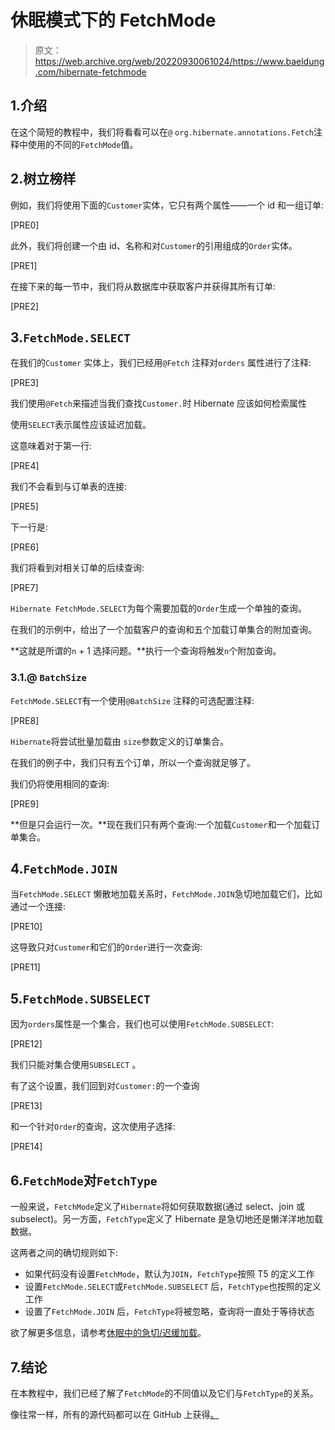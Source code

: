 # 休眠模式下的 FetchMode

> 原文：<https://web.archive.org/web/20220930061024/https://www.baeldung.com/hibernate-fetchmode>

## 1.介绍

在这个简短的教程中，我们将看看可以在`@` `org.hibernate.annotations.Fetch`注释中使用的不同的`FetchMode`值。

## 2.树立榜样

例如，我们将使用下面的`Customer`实体，它只有两个属性——一个 id 和一组订单:

[PRE0]

此外，我们将创建一个由 id、名称和对`Customer`的引用组成的`Order`实体。

[PRE1]

在接下来的每一节中，我们将从数据库中获取客户并获得其所有订单:

[PRE2]

## 3.`FetchMode.SELECT`

在我们的`Customer` 实体上，我们已经用`@Fetch` 注释对`orders` 属性进行了注释:

[PRE3]

我们使用`@Fetch`来描述当我们查找`Customer.`时 Hibernate 应该如何检索属性

使用`SELECT`表示属性应该延迟加载。

这意味着对于第一行:

[PRE4]

我们不会看到与订单表的连接:

[PRE5]

下一行是:

[PRE6]

我们将看到对相关订单的后续查询:

[PRE7]

`Hibernate FetchMode.SELECT`为每个需要加载的`Order`生成一个单独的查询。

在我们的示例中，给出了一个加载客户的查询和五个加载订单集合的附加查询。

**这就是所谓的`n` + 1 选择问题。**执行一个查询将触发`n`个附加查询。

### 3.1.@ `BatchSize`

`FetchMode.SELECT`有一个使用`@BatchSize` 注释的可选配置注释:

[PRE8]

`Hibernate`将尝试批量加载由 `size`参数定义的订单集合。

在我们的例子中，我们只有五个订单，所以一个查询就足够了。

我们仍将使用相同的查询:

[PRE9]

**但是只会运行一次。**现在我们只有两个查询:一个加载`Customer`和一个加载订单集合。

## 4.`FetchMode.JOIN`

当`FetchMode.SELECT` 懒散地加载关系时，`FetchMode.JOIN`急切地加载它们，比如通过一个连接:

[PRE10]

这导致只对`Customer`和它们的`Order`进行一次查询:

[PRE11]

## 5.`FetchMode.SUBSELECT`

因为`orders`属性是一个集合，我们也可以使用`FetchMode.SUBSELECT`:

[PRE12]

我们只能对集合使用`SUBSELECT` 。

有了这个设置，我们回到对`Customer:`的一个查询

[PRE13]

和一个针对`Order`的查询，这次使用子选择:

[PRE14]

## 6.`FetchMode`对`FetchType`

一般来说，`FetchMode`定义了`Hibernate`将如何获取数据(通过 select、join 或 subselect)。另一方面，`FetchType`定义了 Hibernate 是急切地还是懒洋洋地加载数据。

这两者之间的确切规则如下:

*   如果代码没有设置`FetchMode`，默认为`JOIN`，`FetchType`按照
    T5 的定义工作
*   设置`FetchMode.SELECT`或`FetchMode.SUBSELECT` 后，`FetchType`也按照的定义工作
*   设置了`FetchMode.JOIN` 后，`FetchType`将被忽略，查询将一直处于等待状态

欲了解更多信息，请参考[休眠中的急切/迟缓加载](/web/20220926191606/https://www.baeldung.com/hibernate-lazy-eager-loading)。

## 7.结论

在本教程中，我们已经了解了`FetchMode`的不同值以及它们与`FetchType`的关系。

像往常一样，所有的源代码都可以在 GitHub 上获得[。](https://web.archive.org/web/20220926191606/https://github.com/eugenp/tutorials/tree/master/persistence-modules/hibernate-mapping)